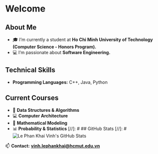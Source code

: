 # Welcome

## About Me
- 🎓 I’m currently a student at **Ho Chi Minh University of Technology (Computer Science - Honors Program).**
- 💻 I’m passionate about **Software Engineering.**
## Technical Skills
- **Programming Languages:** C++, Java, Python
## Current Courses
- 📘 **Data Structures & Algorithms**
- 💻 **Computer Architecture**
- 🔢 **Mathematical Modeling**
- 📊 **Probability & Statistics**
[//]: # ## GitHub Stats
[//]: # ![Le Phan Khai Vinh's GitHub Stats](https://github-readme-stats.vercel.app/api?username=Hnivel&show_icons=true&theme=radical)

📫 **Contact:** **[vinh.lephankhai@hcmut.edu.vn](mailto:vinh.lephankhai@hcmut.edu.vn)**

